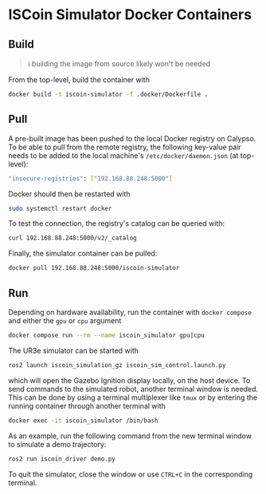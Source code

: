 # ISCoin Simulator Docker Containers

## Build

> :information_source: building the image from source likely won't be needed 

From the top-level, build the container with
```bash
docker build -t iscoin-simulator -f .docker/Dockerfile .
```

## Pull

A pre-built image has been pushed to the local Docker registry on Calypso. To be able to pull from the remote registry, the following key-value pair needs to be added to the local machine's `/etc/docker/daemon.json` (at top-level):

```bash
"insecure-registries": ["192.168.88.248:5000"]
```

Docker should then be restarted with

```bash
sudo systemctl restart docker
```

To test the connection, the registry's catalog can be queried with:

```bash
curl 192.168.88.248:5000/v2/_catalog
```

Finally, the simulator container can be pulled:

```bash
docker pull 192.168.88.248:5000/iscoin-simulator
```

## Run

Depending on hardware availability, run the container with `docker compose` and either the `gpu` or `cpu` argument

```bash
docker compose run --rm --name iscoin_simulator gpu|cpu
```

The UR3e simulator can be started with

```bash
ros2 launch iscoin_simulation_gz iscoin_sim_control.launch.py
```

which will open the Gazebo Ignition display locally, on the host device. To send commands to the simulated robot, another terminal window is needed. This can be done by using a terminal multiplexer like `tmux` or by entering the running container through another terminal with

```bash
docker exec -it iscoin_simulator /bin/bash
```

As an example, run the following command from the new terminal window to simulate a demo trajectory:

```bash
ros2 run iscoin_driver demo.py
```

To quit the simulator, close the window or use `CTRL+C` in the corresponding terminal.